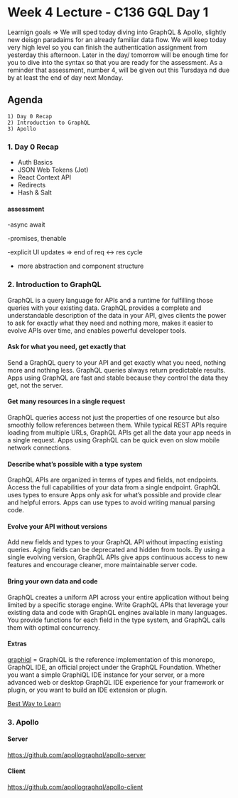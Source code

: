 # Week 4 Lecture - C136 GQL Day 1

Learnign goals => We will sped today diving into GraphQL & Apollo, slightly new deisgn paradaims for an already familiar data flow. We will keep today very high level so you can finish the authentication assignment from yesterday this afternoon. Later in the day/ tomorrow will be enough time for you to dive into the syntax so that you are ready for the assessment. As a reminder that assessment, number 4, will be given out this Tursdaya nd due by at least the end of day next Monday.

## Agenda

    1) Day 0 Recap
    2) Introduction to GraphQL
    3) Apollo

### 1. Day 0 Recap

- Auth Basics
- JSON Web Tokens (Jot)
- React Context API
- Redirects
- Hash & Salt

#### assessment

-async await

-promises, thenable

-explicit UI updates => end of req <-> res cycle

- more abstraction and component structure

### 2. Introduction to GraphQL

GraphQL is a query language for APIs and a runtime for fulfilling those queries with your existing data. GraphQL provides a complete and understandable description of the data in your API, gives clients the power to ask for exactly what they need and nothing more, makes it easier to evolve APIs over time, and enables powerful developer tools.

#### **Ask for what you need, get exactly that**

Send a GraphQL query to your API and get exactly what you need, nothing more and nothing less. GraphQL queries always return predictable results. Apps using GraphQL are fast and stable because they control the data they get, not the server.

#### **Get many resources in a single request**

GraphQL queries access not just the properties of one resource but also smoothly follow references between them. While typical REST APIs require loading from multiple URLs, GraphQL APIs get all the data your app needs in a single request. Apps using GraphQL can be quick even on slow mobile network connections.

#### **Describe what’s possible with a type system**

GraphQL APIs are organized in terms of types and fields, not endpoints. Access the full capabilities of your data from a single endpoint. GraphQL uses types to ensure Apps only ask for what’s possible and provide clear and helpful errors. Apps can use types to avoid writing manual parsing code.

#### **Evolve your API without versions**

Add new fields and types to your GraphQL API without impacting existing queries. Aging fields can be deprecated and hidden from tools. By using a single evolving version, GraphQL APIs give apps continuous access to new features and encourage cleaner, more maintainable server code.

#### **Bring your own data and code**

GraphQL creates a uniform API across your entire application without being limited by a specific storage engine. Write GraphQL APIs that leverage your existing data and code with GraphQL engines available in many languages. You provide functions for each field in the type system, and GraphQL calls them with optimal concurrency.

#### **Extras**

[graphiql](https://github.com/graphql/graphiql) = GraphiQL is the reference implementation of this monorepo, GraphQL IDE, an official project under the GraphQL Foundation. Whether you want a simple GraphiQL IDE instance for your server, or a more advanced web or desktop GraphQL IDE experience for your framework or plugin, or you want to build an IDE extension or plugin.

[Best Way to Learn](https://graphql.org/learn/)

### 3. Apollo

#### Server

https://github.com/apollographql/apollo-server

#### Client

https://github.com/apollographql/apollo-client
